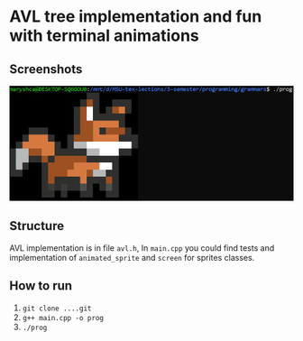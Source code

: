 # AVL tree implementation and fun with terminal animations

## Screenshots

![](screens/screen.png)

## Structure

AVL implementation is in file `avl.h`,
In `main.cpp` you could find tests and implementation of `animated_sprite` and `screen` for sprites classes.

## How to run

1. `git clone ....git`
2. `g++ main.cpp -o prog`
3. `./prog`


